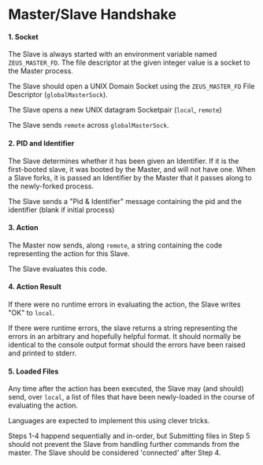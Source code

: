 # Master/Slave Handshake

#### 1. Socket

The Slave is always started with an environment variable named `ZEUS_MASTER_FD`. The file descriptor at the given integer value is a socket to the Master process.

The Slave should open a UNIX Domain Socket using the `ZEUS_MASTER_FD` File Descriptor (`globalMasterSock`).

The Slave opens a new UNIX datagram Socketpair (`local`, `remote`)

The Slave sends `remote` across `globalMasterSock`.

#### 2. PID and Identifier

The Slave determines whether it has been given an Identifier. If it is the first-booted slave, it was booted
by the Master, and will not have one. When a Slave forks, it is passed an Identifier by the Master that it 
passes along to the newly-forked process.

The Slave sends a "Pid & Identifier" message containing the pid and the identifier (blank if initial process)

#### 3. Action

The Master now sends, along `remote`, a string containing the code representing the action for this Slave.

The Slave evaluates this code.

#### 4. Action Result

If there were no runtime errors in evaluating the action, the Slave writes "OK" to `local`.

If there were runtime errors, the slave returns a string representing the errors in an arbitrary and 
hopefully helpful format. It should normally be identical to the console output format should the errors
have been raised and printed to stderr.

#### 5. Loaded Files

Any time after the action has been executed, the Slave may (and should) send, over `local`, a list of files
that have been newly-loaded in the course of evaluating the action.

Languages are expected to implement this using clever tricks.

Steps 1-4 happend sequentially and in-order, but Submitting files in Step 5 should not prevent the Slave from
handling further commands from the master. The Slave should be considered 'connected' after Step 4.
